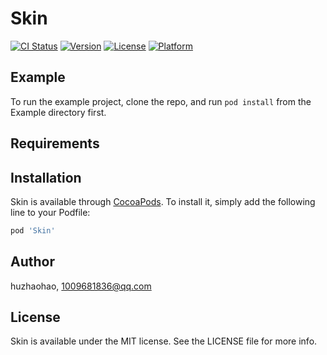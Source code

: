 # Skin

[![CI Status](https://img.shields.io/travis/huzhaohao/Skin.svg?style=flat)](https://travis-ci.org/huzhaohao/Skin)
[![Version](https://img.shields.io/cocoapods/v/Skin.svg?style=flat)](https://cocoapods.org/pods/Skin)
[![License](https://img.shields.io/cocoapods/l/Skin.svg?style=flat)](https://cocoapods.org/pods/Skin)
[![Platform](https://img.shields.io/cocoapods/p/Skin.svg?style=flat)](https://cocoapods.org/pods/Skin)

## Example

To run the example project, clone the repo, and run `pod install` from the Example directory first.

## Requirements

## Installation

Skin is available through [CocoaPods](https://cocoapods.org). To install
it, simply add the following line to your Podfile:

```ruby
pod 'Skin'
```

## Author

huzhaohao, 1009681836@qq.com

## License

Skin is available under the MIT license. See the LICENSE file for more info.
